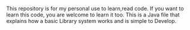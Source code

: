 This repository is for my personal use to learn,read code.
If you want to learn this code, you are welcome to learn it too.
This is a Java file that explains how a basic Library system works and is simple to Develop.


